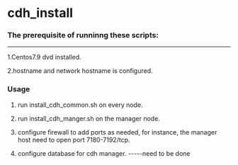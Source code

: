 # cdh_install

### The prerequisite of runninng these scripts:
---
1.Centos7.9 dvd installed.

2.hostname and network hostname is configured.


### Usage
1. run install_cdh_common.sh on every node.

2. run install_cdh_manger.sh on the manager node.

3. configure firewall to add ports as needed, for instance, the manager host need to open port 7180-7192/tcp.

4. configure database for cdh manager. -----need to be done
